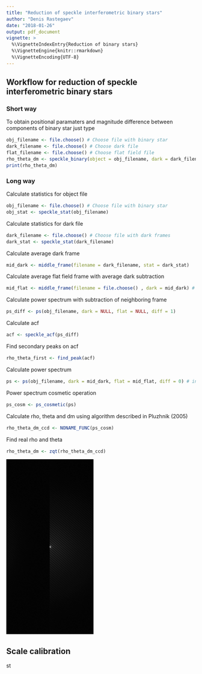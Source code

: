 ```yaml
---
title: "Reduction of speckle interferometric binary stars"
author: "Denis Rastegaev"
date: "2018-01-26"
output: pdf_document
vignette: >
  %\VignetteIndexEntry{Reduction of binary stars}
  %\VignetteEngine{knitr::rmarkdown}
  %\VignetteEncoding{UTF-8}
---
```




## Workflow for reduction of speckle interferometric binary stars

### Short way
To obtain positional paramaters and magnitude difference between components of binary star just type


```r
obj_filename <- file.choose() # Choose file with binary star
dark_filename <- file.choose() # Choose dark file
flat_filename <- file.choose() # Choose flat field file
rho_theta_dm <- speckle_binary(object = obj_filename, dark = dark_filename, flat = flat_filename)
print(rho_theta_dm)
```

### Long way
Calculate statistics for object file

```r
obj_filename <- file.choose() # Choose file with binary star
obj_stat <- speckle_stat(obj_filename)
```

Calculate statistics for dark file

```r
dark_filename <- file.choose() # Choose file with dark frames
dark_stat <- speckle_stat(dark_filename)
```

Calculate average dark frame

```r
mid_dark <- middle_frame(filename = dark_filename, stat = dark_stat)
```

Calculate average flat field frame with average dark subtraction

```r
mid_flat <- middle_frame(filename = file.choose() , dark = mid_dark) # Choose file with flat fields
```

Calculate power spectrum with subtraction of neighboring frame

```r
ps_diff <- ps(obj_filename, dark = NULL, flat = NULL, diff = 1)
```

Calculate acf

```r
acf <- speckle_acf(ps_diff)
```

Find secondary peaks on acf

```r
rho_theta_first <- find_peak(acf)
```

Calculate power spectrum

```r
ps <- ps(obj_filename, dark = mid_dark, flat = mid_flat, diff = 0) # include stats
```

Power spectrum cosmetic operation

```r
ps_cosm <- ps_cosmetic(ps)
```

Calculate rho, theta and dm using algorithm described in Pluzhnik (2005)

```r
rho_theta_dm_ccd <- NONAME_FUNC(ps_cosm)
```

Find real rho and theta

```r
rho_theta_dm <- zqt(rho_theta_dm_ccd)
```

![Power spectrum](../pics/Power_spectrum.png)

## Scale calibration
st
